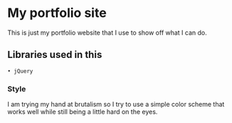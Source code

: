 # My portfolio site
This is just my portfolio website that I use to show off what I can do.

## Libraries used in this
    • jQuery

### Style
I am trying my hand at brutalism so I try to use a simple color scheme that works well while still being a little hard on the eyes.